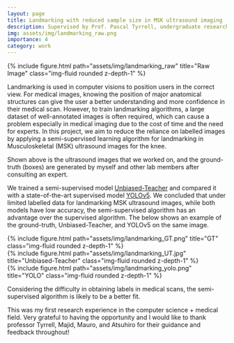 ```yaml
---
layout: page
title: Landmarking with reduced sample size in MSK ultrasound imaging
description: Supervised by Prof. Pascal Tyrrell, undergraduate research project.
img: assets/img/landmarking_raw.png
importance: 4
category: work
---
```


<div class="row">
    <div class="col-sm mt-3 mt-md-0">
        {% include figure.html path="assets/img/landmarking_raw" title="Raw Image" class="img-fluid rounded z-depth-1" %}
    </div>
</div>

Landmarking is used in computer visions to position users in the correct view. For medical 
images, knowing the position of major anatomical structures can give the user a better 
understanding and more confidence in their medical scan. However, to train landmarking 
algorithms, a large dataset of well-annotated images is often required, which can cause a 
problem especially in medical imaging due to the cost of time and the need for experts. In this project, we aim to reduce the reliance on labelled images by applying a semi-supervised learning algorithm for landmarking in Musculoskeletal (MSK) ultrasound images for the knee. 

Shown above is the ultrasound images that we worked on, and the ground-truth (boxes) are generated by myself and other lab members after consulting an expert.

We trained a semi-supervised model [Unbiased-Teacher](https://arxiv.org/abs/2102.09480) and compared it with a state-of-the-art supervised model [YOLOv5](https://github.com/ultralytics/yolov5). We concluded that under limited labelled data for landmarking MSK ultrasound images, while both models have low accuracy, the semi-supervised algorithm has an advantage over the supervised algorithm. The below shows an example of the ground-truth, Unbiased-Teacher, and YOLOv5 on the same image.

<div class="row">
    <div class="col-sm mt-3 mt-md-0">
        {% include figure.html path="assets/img/landmarking_GT.png" title="GT" class="img-fluid rounded z-depth-1" %}
    </div>
    <div class="col-sm mt-3 mt-md-0">
        {% include figure.html path="assets/img/landmarking_UT.jpg" title="Unbiased-Teacher" class="img-fluid rounded z-depth-1" %}
    </div>
    <div class="col-sm mt-3 mt-md-0">
        {% include figure.html path="assets/img/landmarking_yolo.png" title="YOLO" class="img-fluid rounded z-depth-1" %}
    </div>
</div>

Considering the difficulty in obtaining labels in medical scans, the semi-supervised algorithm is likely to be a better fit.

This was my first research experience in the computer science + medical field. Very grateful to having the opportunity and I would like to thank professor Tyrrell, Majid, Mauro, and Atsuhiro for their guidance and feedback throughout! 


